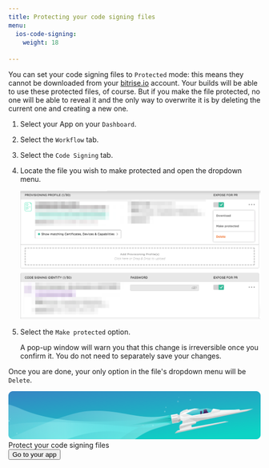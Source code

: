 ```yaml
---
title: Protecting your code signing files
menu:
  ios-code-signing:
    weight: 18

---
```

You can set your code signing files to `Protected` mode: this means they cannot be downloaded from your [bitrise.io](https://www.bitrise.io) account. Your builds will be able to use these protected files, of course. But if you make the file protected, no one will be able to reveal it and the only way to overwrite it is by deleting the current one and creating a new one.

1. Select your App on your `Dashboard`.
2. Select the `Workflow` tab.
3. Select the `Code Signing` tab.
4. Locate the file you wish to make protected and open the dropdown menu.

   ![Make code signing files protected](/img/code-signing/ios-code-signing/provisioning-and-certificate-protect.png)
5. Select the `Make protected` option.

   A pop-up window will warn you that this change is irreversible once you confirm it. You do not need to separately save your changes.

Once you are done, your only option in the file's dropdown menu will be `Delete`.

<div class="banner">
	<img src="/assets/images/banner-bg-888x170.png" style="border: none;">
	<div class="deploy-text">Protect your code signing files</div>
	<a target="_blank" href="https://app.bitrise.io/dashboard/builds"><button class="button">Go to your app</button></a>
</div>